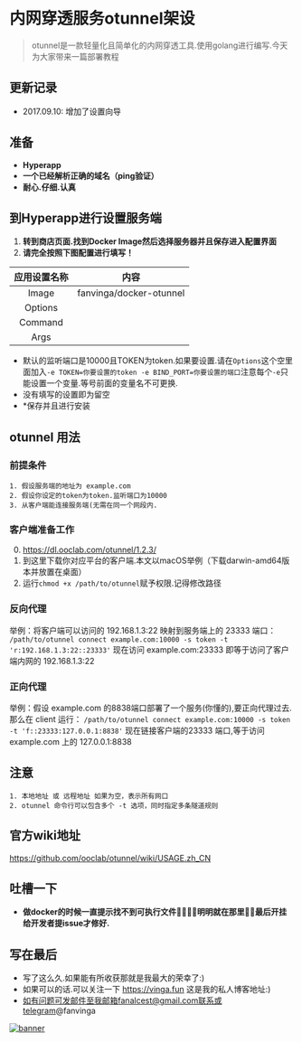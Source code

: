 # 内网穿透服务otunnel架设

> otunnel是一款轻量化且简单化的内网穿透工具.使用golang进行编写.今天为大家带来一篇部署教程


## 更新记录

* 2017.09.10: 增加了设置向导

## 准备

* **Hyperapp**
* **一个已经解析正确的域名（ping验证）**
* **耐心.仔细.认真**

## 到Hyperapp进行设置服务端

1. **转到商店页面.找到Docker Image然后选择服务器并且保存进入配置界面**
2. **请完全按照下图配置进行填写！**


|    应用设置名称     |          内容          |
| :-----------: | :------------------: |
|     Image     | fanvinga/docker-otunnel |
|    Options    |                      |
|    Command    |                      |
|     Args      |                      |

* 默认的监听端口是10000且TOKEN为token.如果要设置.请在`Options`这个空里面加入`-e TOKEN=你要设置的token -e BIND_PORT=你要设置的端口`注意每个`-e`只能设置一个变量.等号前面的变量名不可更换.
* 没有填写的设置即为留空
* *保存并且进行安装

## otunnel 用法

### 前提条件
    1. 假设服务端的地址为 example.com
    2. 假设你设定的token为token.监听端口为10000
    3. 从客户端能连接服务端(无需在同一个网段内.
  	
### 客户端准备工作
   0. https://dl.ooclab.com/otunnel/1.2.3/
   1. 到这里下载你对应平台的客户端.本文以macOS举例（下载darwin-amd64版本并放置在桌面）
  2. 运行`chmod +x /path/to/otunnel`赋予权限.记得修改路径

### 反向代理
举例：将客户端可以访问的 192.168.1.3:22 映射到服务端上的 23333 端口：
`/path/to/otunnel connect example.com:10000 -s token -t 'r:192.168.1.3:22::23333'`
现在访问 example.com:23333 即等于访问了客户端内网的 192.168.1.3:22

### 正向代理
举例：假设 example.com 的8838端口部署了一个服务(你懂的),要正向代理过去.那么在 client 运行：
`/path/to/otunnel connect example.com:10000 -s token -t 'f::23333:127.0.0.1:8838'`
现在链接客户端的23333 端口,等于访问 example.com 上的 127.0.0.1:8838

## 注意
	1. 本地地址 或 远程地址 如果为空，表示所有网口
	2. otunnel 命令行可以包含多个 -t 选项，同时指定多条隧道规则

## 官方wiki地址

https://github.com/ooclab/otunnel/wiki/USAGE.zh_CN

## 吐槽一下
* **做docker的时候一直提示找不到可执行文件🤦‍♂️🤦‍♂️明明就在那里🤦‍♂️最后开挂给开发者提issue才修好.**

## 写在最后

* 写了这么久.如果能有所收获那就是我最大的荣幸了:)
* 如果可以的话.可以关注一下 https://vinga.fun 这是我的私人博客地址:)
* 如有问题可发邮件至我邮箱fanalcest@gmail.com联系或telegram@fanvinga

<a href="https://vinga.fun"><img src="https://d.unlimit.fun/design/banner.png" alt="banner" target="_blank"></a>
